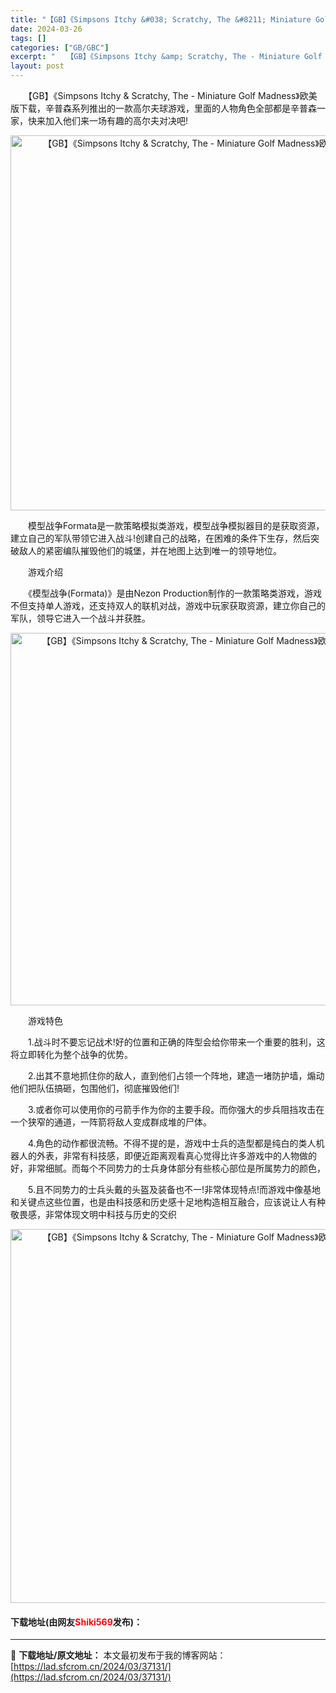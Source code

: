 ```yaml
---
title: "【GB】《Simpsons Itchy &#038; Scratchy, The &#8211; Miniature Golf Madness》欧美版下载"
date: 2024-03-26
tags: []
categories: ["GB/GBC"]
excerpt: "　　【GB】《Simpsons Itchy &amp; Scratchy, The - Miniature Golf Madness》欧美版下载，辛普森系列推出的一款高尔夫球游戏，里面的人物角色全部都是辛普森一家，快来加入他们来一场有趣的高尔夫对决吧! 　　模型战争Formata是一款策略模拟类游戏&hellip;"
layout: post
---
```


 <p>　　【GB】《Simpsons Itchy &amp; Scratchy, The - Miniature Golf Madness》欧美版下载，辛普森系列推出的一款高尔夫球游戏，里面的人物角色全部都是辛普森一家，快来加入他们来一场有趣的高尔夫对决吧!</p> <p align="center"><img align="" border="0" src="https://lad.sfcrom.cn/wp-content/uploads/2024/03/20240326_660283bbcd3e5.png" width="600" alt="【GB】《Simpsons Itchy &amp; Scratchy, The - Miniature Golf Madness》欧美版下载" /></p> <p>　　模型战争Formata是一款策略模拟类游戏，模型战争模拟器目的是获取资源，建立自己的军队带领它进入战斗!创建自己的战略，在困难的条件下生存，然后突破敌人的紧密编队摧毁他们的城堡，并在地图上达到唯一的领导地位。</p> <p>　　游戏介绍</p> <p>　　《模型战争(Formata)》是由Nezon Production制作的一款策略类游戏，游戏不但支持单人游戏，还支持双人的联机对战，游戏中玩家获取资源，建立你自己的军队，领导它进入一个战斗并获胜。</p> <p align="center"><img align="" border="0" src="https://lad.sfcrom.cn/wp-content/uploads/2024/03/20240326_660283bd38a6c.png" width="596" alt="【GB】《Simpsons Itchy &amp; Scratchy, The - Miniature Golf Madness》欧美版下载" /></p> <p>　　游戏特色</p> <p>　　1.战斗时不要忘记战术!好的位置和正确的阵型会给你带来一个重要的胜利，这将立即转化为整个战争的优势。</p> <p>　　2.出其不意地抓住你的敌人，直到他们占领一个阵地，建造一堵防护墙，煽动他们把队伍搞砸，包围他们，彻底摧毁他们!</p> <p>　　3.或者你可以使用你的弓箭手作为你的主要手段。而你强大的步兵阻挡攻击在一个狭窄的通道，一阵箭将敌人变成群成堆的尸体。</p> <p>　　4.角色的动作都很流畅。不得不提的是，游戏中士兵的造型都是纯白的类人机器人的外表，非常有科技感，即便近距离观看真心觉得比许多游戏中的人物做的好，非常细腻。而每个不同势力的士兵身体部分有些核心部位是所属势力的颜色，</p> <p>　　5.且不同势力的士兵头戴的头盔及装备也不一!非常体现特点!而游戏中像基地和关键点这些位置，也是由科技感和历史感十足地构造相互融合，应该说让人有种敬畏感，非常体现文明中科技与历史的交织</p> <p align="center"><img align="" border="0" src="https://lad.sfcrom.cn/wp-content/uploads/2024/03/20240326_660283be7fa4c.png" width="598" alt="【GB】《Simpsons Itchy &amp; Scratchy, The - Miniature Golf Madness》欧美版下载" /></p> <p><h4>下载地址(由网友<font color="red">Shiki569</font>发布)：</h4></p> 

---
📖 **下载地址/原文地址：** 本文最初发布于我的博客网站：[https://lad.sfcrom.cn/2024/03/37131/](https://lad.sfcrom.cn/2024/03/37131/)
